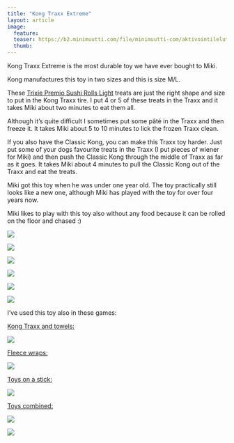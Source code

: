 ```yaml
---
title: "Kong Traxx Extreme"
layout: article
image:
  feature:
  teaser: https://b2.minimuutti.com/file/minimuutti-com/aktivointilelut/kongit/DSC34392-245px.jpg
  thumb:
---
```


Kong Traxx Extreme is the most durable toy we have ever bought to Miki.

Kong manufactures this toy in two sizes and this is size M/L.

These [Trixie Premio Sushi Rolls Light](http://www.zooplus.com/shop/dogs/dog_treats_chews/natural_treats_fish/204577) treats are just the right shape and size to put in the Kong Traxx tire.  I put 4 or 5 of these treats in the Traxx and it takes Miki about two minutes to eat them all.

Although it’s quite difficult I sometimes put some pâté in the Traxx and then freeze it. It takes Miki about 5 to 10 minutes to lick the frozen Traxx clean.

If you also have the Classic Kong, you can make this Traxx toy harder. Just put some of your dogs favourite treats in the Traxx (I put pieces of wiener for Miki) and then push the Classic Kong through the middle of Traxx as far as it goes. It takes Miki about 4 minutes to pull the Classic Kong out of the Traxx and eat the treats.

Miki got this toy when he was under one year old. The toy practically still looks like a new one, although Miki has played with the toy for over four years now.

Miki likes to play with this toy also without any food because it can be rolled on the floor and chased :)

[![](https://b2.minimuutti.com/file/minimuutti-com/aktivointilelut/kongit/DSC34392-800px.jpg)](https://dl.dropboxusercontent.com/sh/ea1wtnz7z734o12/AADf3DjnWn5JwEkNIy1s7KUia/aktivointilelut/kongit/DSC34392.jpg)

[![](https://b2.minimuutti.com/file/minimuutti-com/aktivointilelut/kongit/DSC34394-800px.jpg)](https://dl.dropboxusercontent.com/sh/ea1wtnz7z734o12/AACOs-TRZwKjnHUkKThzCiuka/aktivointilelut/kongit/DSC34394.jpg)

[![](https://b2.minimuutti.com/file/minimuutti-com/aktivointilelut/kongit/DSC30218_2-800px.jpg)](https://dl.dropboxusercontent.com/sh/ea1wtnz7z734o12/AAB1yEeD9Z8lP6cGA_qPR7qca/aktivointilelut/kongit/DSC30218_2.jpg)

[![](https://b2.minimuutti.com/file/minimuutti-com/aktivointilelut/kongit/DSC30333-800px.jpg)](https://dl.dropboxusercontent.com/sh/ea1wtnz7z734o12/AAAmAdt7HqSHPUaqak1bXcMQa/aktivointilelut/kongit/DSC30333.jpg)

[![](https://b2.minimuutti.com/file/minimuutti-com/aktivointilelut/kongit/DSC30289-800px.jpg)](https://dl.dropboxusercontent.com/sh/ea1wtnz7z734o12/AABVly_wbykszgnGpuPmz8W7a/aktivointilelut/kongit/DSC30289.jpg)

[![](https://b2.minimuutti.com/file/minimuutti-com/aktivointilelut/kongit/DSC30282-800px.jpg)](https://dl.dropboxusercontent.com/sh/ea1wtnz7z734o12/AADq16JEDe1yiIwIx9IF4ylca/aktivointilelut/kongit/DSC30282.jpg)

I’ve used this toy also in these games:

[Kong Traxx and towels:](/en/brain-games/kong-traxx-and-towels/)

[![](https://b2.minimuutti.com/file/minimuutti-com/aktivointi/kong-traxx-ja-pyyhe/DSC57081-800px.jpg)](/en/brain-games/kong-traxx-and-towels/)

[Fleece wraps:](/en/brain-games/fleece-wraps/)

[![](https://b2.minimuutti.com/file/minimuutti-com/aktivointi/fleecekiepit/DS06648-800px.jpg)](/en/brain-games/fleece-wraps/)

[Toys on a stick:](/en/brain-games/toys-on-a-stick/)

[![](https://b2.minimuutti.com/file/minimuutti-com/aktivointi/lelut-tikussa/DS07913-800px.jpg)](/en/brain-games/toys-on-a-stick/)

[Toys combined:](/en/treat-dispensers/toys-combined/)

[![](https://b2.minimuutti.com/file/minimuutti-com/aktivointilelut/muut/DS11210-800px.jpg)](/en/treat-dispensers/toys-combined/)

[![](https://b2.minimuutti.com/file/minimuutti-com/aktivointilelut/muut/DS11052-800px.jpg)](/en/treat-dispensers/toys-combined/)
